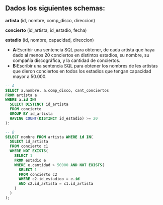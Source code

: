 ## Dados los siguientes schemas:

**artista** (id, nombre, comp_disco, direccion)

**concierto** (id_artista, id_estadio, fecha)

**estadio** (id, nombre, capacidad, direccion)

- **A**:Escribir una sentencia SQL para obtener, de cada artista que haya dado al menos 20 conciertos en distintos estadios, su nombre, su compañía discográfica, y la cantidad de conciertos.
- **B**:Escribir una sentencia SQL para obtener los nombres de les artistas que dieron conciertos en todos los estadios que tengan capacidad mayor a 50.000.

```sql
-- A
SELECT a.nombre, a.comp_disco, cant_conciertos
FROM artista a
WHERE a.id IN(
  SELECT DISTINCT id_artista
  FROM concierto
  GROUP BY id_artista
  HAVING COUNT(DISTINCT id_estadio) >= 20
):

-- B
SELECT nombre FROM artista WHERE id IN(
  SELECT id_artista
  FROM concierto c1
  WHERE NOT EXISTS(
    SELECT 1
    FROM estadio e
    WHERE e.cantidad > 50000 AND NOT EXISTS(
      SELECT 1
      FROM concierto c2
      WHERE c2.id_estadioo = e.id
      AND c2.id_artista = c1.id_artista
    )
  )
);

```
